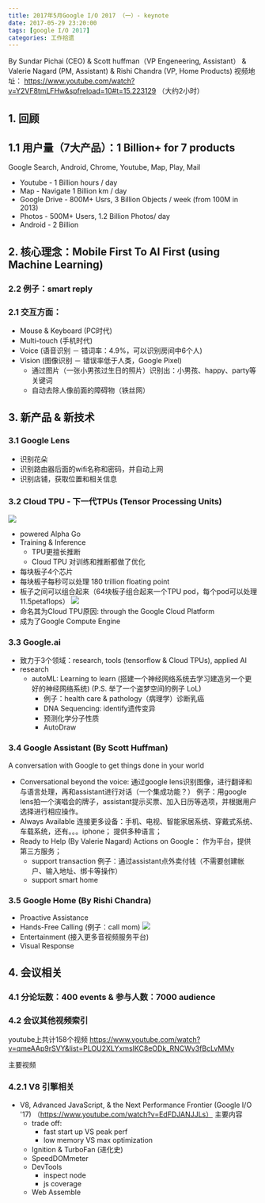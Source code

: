 ```yaml
---
title: 2017年5月Google I/O 2017 （一）- keynote
date: 2017-05-29 23:20:00
tags: [google I/O 2017]
categories: 工作拾遗
---
```


By Sundar Pichai (CEO) & Scott huffman（VP Engeneering, Assistant） & Valerie Nagard (PM, Assistant) & Rishi Chandra (VP, Home Products)
视频地址： https://www.youtube.com/watch?v=Y2VF8tmLFHw&spfreload=10#t=15.223129 （大约2小时）


## 1. 回顾
## 1.1 用户量（7大产品）：1 Billion+ for 7 products
Google Search, Android, Chrome, Youtube, Map, Play, Mail
- Youtube - 1 Billion hours / day 
- Map - Navigate 1 Billion km / day
- Google Drive - 800M+ Usrs, 3 Billion Objects / week (from 100M in 2013)
- Photos - 500M+ Users, 1.2 Billion Photos/ day
- Android - 2 Billion
<!-- more -->
    
        
## 2. 核心理念：Mobile First To AI First (using Machine Learning)
### 2.2  例子：smart reply
### 2.1 交互方面：
- Mouse & Keyboard (PC时代)
- Multi-touch (手机时代) 
- Voice (语音识别 － 错词率：4.9%，可以识别房间中6个人)
- Vision (图像识别 － 错误率低于人类，Google Pixel)
    - 通过图片（一张小男孩过生日的照片）识别出：小男孩、happy、party等关键词
    - 自动去除人像前面的障碍物（铁丝网）
        
## 3. 新产品 & 新技术
### 3.1 Google Lens
- 识别花朵
- 识别路由器后面的wifi名称和密码，并自动上网
- 识别店铺，获取位置和相关信息

### 3.2 Cloud TPU - 下一代TPUs (Tensor Processing Units)
![](TPU.png)
- powered Alpha Go
- Training & Inference 
    - TPU更擅长推断
    - Cloud TPU 对训练和推断都做了优化
- 每块板子4个芯片
- 每块板子每秒可以处理 180 trillion floating point
- 板子之间可以组合起来（64块板子组合起来一个TPU pod，每个pod可以处理11.5petaflops）
![](TPU-pod.png)
- 命名其为Cloud TPU原因: through the Google Cloud Platform
- 成为了Google Compute Engine

### 3.3 Google.ai
- 致力于3个领域：research, tools (tensorflow & Cloud TPUs), applied AI
- research
    - autoML: Learning to learn (搭建一个神经网络系统去学习建造另一个更好的神经网络系统) (P.S. 举了一个盗梦空间的例子 LoL) 
        - 例子：health care & pathology（病理学）诊断乳癌
        - DNA Sequencing: identify遗传变异
        - 预测化学分子性质
        - AutoDraw

### 3.4 Google Assistant (By Scott Huffman)
A conversation with Google to get things done in your world
- Conversational
beyond the voice: 通过google lens识别图像，进行翻译和与语言处理，再和assistant进行对话（一个集成功能？）
例子：用google lens拍一个演唱会的牌子，assistant提示买票、加入日历等选项，并根据用户选择进行相应操作。
- Always Available
连接更多设备：手机、电视、智能家居系统、穿戴式系统、车载系统，还有。。。iphone；
提供多种语言；
- Ready to Help (By Valerie Nagard)
Actions on Google：
作为平台，提供第三方服务；
    - support transaction
    例子：通过assistant点外卖付钱（不需要创建帐户、输入地址、绑卡等操作）
    - support smart home

### 3.5 Google Home (By Rishi Chandra)
- Proactive Assistance
- Hands-Free Calling (例子：call mom)
![](google-home.png)
- Entertainment (接入更多音视频服务平台)
- Visual Response

## 4. 会议相关
### 4.1 分论坛数：400 events & 参与人数：7000 audience
    
    
### 4.2 会议其他视频索引
youtube上共计158个视频
 https://www.youtube.com/watch?v=qmeAAp9rSVY&list=PLOU2XLYxmsIKC8eODk_RNCWv3fBcLvMMy

主要视频
### 4.2.1 V8 引擎相关
- V8, Advanced JavaScript, & the Next Performance Frontier (Google I/O '17)
 （https://www.youtube.com/watch?v=EdFDJANJJLs）
主要内容
    - trade off:
        - fast start up VS peak perf
        - low memory VS max optimization
    - Ignition & TurboFan (进化史)
    - SpeedDOMmeter
    - DevTools
        - inspect node
        - js coverage
    - Web Assemble

